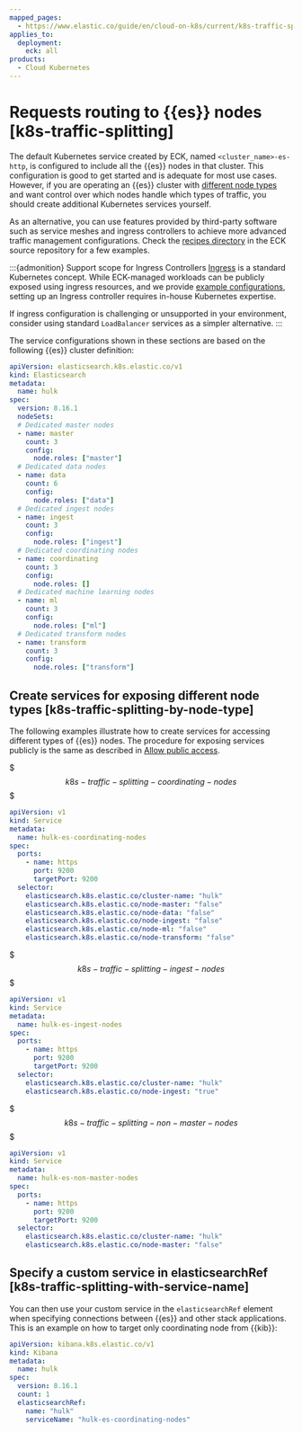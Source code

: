 ```yaml
---
mapped_pages:
  - https://www.elastic.co/guide/en/cloud-on-k8s/current/k8s-traffic-splitting.html
applies_to:
  deployment:
    eck: all
products:
  - Cloud Kubernetes
---
```


# Requests routing to {{es}} nodes [k8s-traffic-splitting]

The default Kubernetes service created by ECK, named `<cluster_name>-es-http`, is configured to include all the {{es}} nodes in that cluster. This configuration is good to get started and is adequate for most use cases. However, if you are operating an {{es}} cluster with [different node types](elasticsearch://reference/elasticsearch/configuration-reference/node-settings.md) and want control over which nodes handle which types of traffic, you should create additional Kubernetes services yourself.

As an alternative, you can use features provided by third-party software such as service meshes and ingress controllers to achieve more advanced traffic management configurations. Check the [recipes directory](https://github.com/elastic/cloud-on-k8s/tree/{{eck_release_branch}}/config/recipes) in the ECK source repository for a few examples.

:::{admonition} Support scope for Ingress Controllers
[Ingress](https://kubernetes.io/docs/concepts/services-networking/ingress/) is a standard Kubernetes concept. While ECK-managed workloads can be publicly exposed using ingress resources, and we provide [example configurations](/deploy-manage/deploy/cloud-on-k8s/recipes.md), setting up an Ingress controller requires in-house Kubernetes expertise. 

If ingress configuration is challenging or unsupported in your environment, consider using standard `LoadBalancer` services as a simpler alternative.
:::


The service configurations shown in these sections are based on the following {{es}} cluster definition:

```yaml
apiVersion: elasticsearch.k8s.elastic.co/v1
kind: Elasticsearch
metadata:
  name: hulk
spec:
  version: 8.16.1
  nodeSets:
  # Dedicated master nodes
  - name: master
    count: 3
    config:
      node.roles: ["master"]
  # Dedicated data nodes
  - name: data
    count: 6
    config:
      node.roles: ["data"]
  # Dedicated ingest nodes
  - name: ingest
    count: 3
    config:
      node.roles: ["ingest"]
  # Dedicated coordinating nodes
  - name: coordinating
    count: 3
    config:
      node.roles: []
  # Dedicated machine learning nodes
  - name: ml
    count: 3
    config:
      node.roles: ["ml"]
  # Dedicated transform nodes
  - name: transform
    count: 3
    config:
      node.roles: ["transform"]
```


## Create services for exposing different node types [k8s-traffic-splitting-by-node-type]

The following examples illustrate how to create services for accessing different types of {{es}} nodes. The procedure for exposing services publicly is the same as described in [Allow public access](accessing-services.md#k8s-allow-public-access).

$$$k8s-traffic-splitting-coordinating-nodes$$$

```yaml
apiVersion: v1
kind: Service
metadata:
  name: hulk-es-coordinating-nodes
spec:
  ports:
    - name: https
      port: 9200
      targetPort: 9200
  selector:
    elasticsearch.k8s.elastic.co/cluster-name: "hulk"
    elasticsearch.k8s.elastic.co/node-master: "false"
    elasticsearch.k8s.elastic.co/node-data: "false"
    elasticsearch.k8s.elastic.co/node-ingest: "false"
    elasticsearch.k8s.elastic.co/node-ml: "false"
    elasticsearch.k8s.elastic.co/node-transform: "false"
```

$$$k8s-traffic-splitting-ingest-nodes$$$

```yaml
apiVersion: v1
kind: Service
metadata:
  name: hulk-es-ingest-nodes
spec:
  ports:
    - name: https
      port: 9200
      targetPort: 9200
  selector:
    elasticsearch.k8s.elastic.co/cluster-name: "hulk"
    elasticsearch.k8s.elastic.co/node-ingest: "true"
```

$$$k8s-traffic-splitting-non-master-nodes$$$

```yaml
apiVersion: v1
kind: Service
metadata:
  name: hulk-es-non-master-nodes
spec:
  ports:
    - name: https
      port: 9200
      targetPort: 9200
  selector:
    elasticsearch.k8s.elastic.co/cluster-name: "hulk"
    elasticsearch.k8s.elastic.co/node-master: "false"
```


## Specify a custom service in elasticsearchRef [k8s-traffic-splitting-with-service-name]

You can then use your custom service in the `elasticsearchRef` element when specifying connections between {{es}} and other stack applications. This is an example on how to target only coordinating node from {{kib}}:

```yaml
apiVersion: kibana.k8s.elastic.co/v1
kind: Kibana
metadata:
  name: hulk
spec:
  version: 8.16.1
  count: 1
  elasticsearchRef:
    name: "hulk"
    serviceName: "hulk-es-coordinating-nodes"
```


